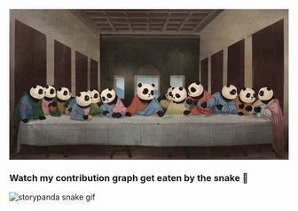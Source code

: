 <div align="center">
<img width="800" alt="GIF" align="center" src="https://github.com/storypanda/storypanda/blob/main/The%20Last%20Supper.gif">
</div>

### Watch my contribution graph get eaten by the snake 🐍

<!-- platane/snk works, it just puts it on a new branch -->
![storypanda snake gif](https://github.com/storypanda/storypanda/blob/output/github-contribution-grid-snake.gif)
